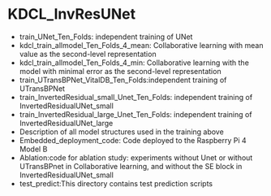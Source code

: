 # KDCL_InvResUNet

- train_UNet_Ten_Folds: independent training of UNet
- kdcl_train_allmodel_Ten_Folds_4_mean: Collaborative learning with mean value as the second-level representation
- kdcl_train_allmodel_Ten_Folds_4_min: Collaborative learning with the model with minimal error as the second-level representation
- train_UTransBPNet_VitalDB_Ten_Folds:independent training of UTransBPNet
- train_InvertedResidual_small_Unet_Ten_Folds: independent training of InvertedResidualUNet_small
- train_InvertedResidual_large_Unet_Ten_Folds: independent training of InvertedResidualUNet_large
- Description of all model structures used in the training above
- Embedded_deployment_code: Code deployed to the Raspberry Pi 4 Model B
- Ablation:code for ablation study: experiments without Unet or without UTransBPnet in Collaborative learning, and without the SE block in InvertedResidualUNet_small
- test_predict:This directory contains test prediction scripts
